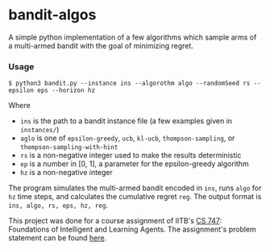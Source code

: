 # bandit-algos

A simple python implementation of a few algorithms which sample arms of a multi-armed bandit with the goal of minimizing regret. 

### Usage

` $ python3 bandit.py --instance ins --algorothm algo --randomSeed rs --epsilon eps --horizon hz `

Where
- `ins` is the path to a bandit instance file (a few examples given in `instances/`)
- `aglo` is one of `epsilon-greedy`, `ucb`, `kl-ucb`, `thompson-sampling`, or `thompson-sampling-with-hint`
- `rs` is a non-negative integer used to make the results deterministic
- `ep` is a number in \[0, 1\], a parameter for the epsilon-greedy algorithm
- `hz` is a non-negative integer

The program simulates the multi-armed bandit encoded in `ins`, runs `algo` for `hz` time steps, and calculates the cumulative regret `reg`. 
The output format is `ins, algo, rs, eps, hz, reg`. 

This project was done for a course assignment of IITB's [CS 747](https://www.cse.iitb.ac.in/~shivaram/teaching/old/cs747-a2020/index.html): Foundations of Intelligent and Learning Agents. The assignment's problem statement can be found [here](https://www.cse.iitb.ac.in/~shivaram/teaching/old/cs747-a2020/pa-1/programming-assignment-1.html). 
